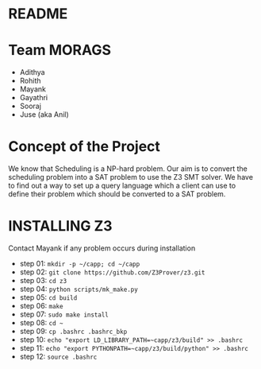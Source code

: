 # README

# Team MORAGS
* Adithya
* Rohith
* Mayank
* Gayathri
* Sooraj
* Juse (aka Anil)

# Concept of the Project  
We know that Scheduling is a NP-hard problem. Our aim is to convert the scheduling problem into a SAT problem to use the Z3 SMT solver. We have to find out a way to set up a query language which a client can use to define their problem which should be converted to a SAT problem.

# INSTALLING Z3

Contact Mayank if any problem occurs during installation

* step 01: `mkdir -p ~/capp; cd ~/capp`
* step 02: `git clone https://github.com/Z3Prover/z3.git`
* step 03: `cd z3`
* step 04: `python scripts/mk_make.py`
* step 05: `cd build`
* step 06: `make`
* step 07: `sudo make install`
* step 08: `cd ~`
* step 09: `cp .bashrc .bashrc_bkp`
* step 10: `echo "export LD_LIBRARY_PATH=~capp/z3/build" >> .bashrc`
* step 11: `echo "export PYTHONPATH=~capp/z3/build/python" >> .bashrc`
* step 12: `source .bashrc`
